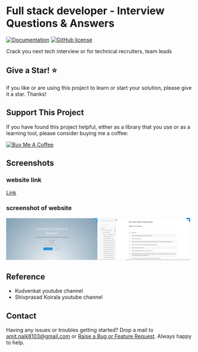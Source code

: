 # Full stack developer - Interview Questions & Answers

[![Documentation](https://github.com/Amitpnk/interview-questions/actions/workflows/main.yaml/badge.svg)](https://github.com/Amitpnk/interview-questions/actions/workflows/main.yaml)
[![GitHub license](https://img.shields.io/badge/license-MIT-blue.svg)](https://github.com/Amitpnk/interview-questions/blob/develop/LICENSE)

Crack you next tech interview or for technical recruiters, team leads

## Give a Star! :star:

If you like or are using this project to learn or start your solution, please give it a star. Thanks!

## Support This Project

If you have found this project helpful, either as a library that you use or as a learning tool, please consider buying me a coffee:

<a href="https://www.buymeacoffee.com/codewithamit" target="_blank"><img src="https://www.buymeacoffee.com/assets/img/custom_images/orange_img.png" alt="Buy Me A Coffee" style="height: 41px !important;width: 174px !important" ></a>

## Screenshots

### website link

[Link](https://amitpnk.github.io/interview-questions)

### screenshot of website

<p float="left">
  <a href="https://amitpnk.github.io/interview-questions"><img alt="Simple theme cover page" src="https://raw.githubusercontent.com/Amitpnk/interview-questions/main/docs/img/screenshot-1.png" width="49%"></a>
  <a href="https://amitpnk.github.io/interview-questions"><img alt="Simple theme cover page" src="https://raw.githubusercontent.com/Amitpnk/interview-questions/main/docs/img/screenshot-2.png" width="49%"></a>
</p>

<!-- ![screenshot](./img/screenshot-1.png)

![screenshot](./img/screenshot-2.png) -->

## Reference

- Kudvenkat youtube channel
- Shivprasad Koirala youtube channel

## Contact

Having any issues or troubles getting started? Drop a mail to amit.naik8103@gmail.com or [Raise a Bug or Feature Request](https://github.com/Amitpnk/Clean-architecture-ASP.NET-Core/issues/new). Always happy to help.
